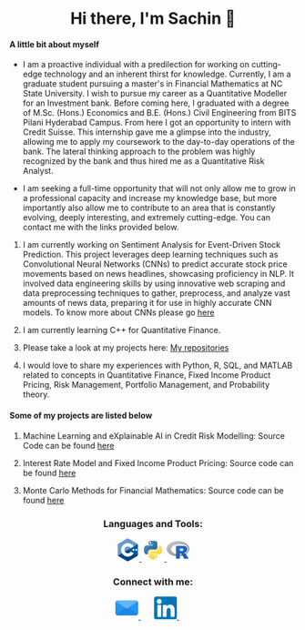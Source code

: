 <h1 align="center">Hi there, I'm Sachin 👋</h1>

#### A little bit about myself
- I am a proactive individual with a predilection for working on cutting-edge technology and an inherent thirst for knowledge. Currently, I am a graduate student pursuing a master's in Financial Mathematics at NC State University. I wish to pursue my career as a Quantitative Modeller for an Investment bank. Before coming here, I graduated with a degree of M.Sc. (Hons.) Economics and B.E. (Hons.) Civil Engineering from BITS Pilani Hyderabad Campus. From here I got an opportunity to intern with Credit Suisse. This internship gave me a glimpse into the industry, allowing me to apply my coursework to the day-to-day operations of the bank. The lateral thinking approach to the problem was highly recognized by the bank and thus hired me as a Quantitative Risk Analyst. 

- I am seeking a full-time opportunity that will not only allow me to grow in a professional capacity and increase my knowledge base, but more importantly also allow me to contribute to an area that is constantly evolving, deeply interesting, and extremely cutting-edge. You can contact me with the links provided below.


1. I am currently working on Sentiment Analysis for Event-Driven Stock Prediction. This project leverages deep learning techniques such as Convolutional Neural Networks (CNNs) to predict accurate stock price movements based on news headlines, showcasing proficiency in NLP. It involved data engineering skills by using innovative web scraping and data preprocessing techniques to gather, preprocess, and analyze vast amounts of news data, preparing it for use in highly accurate CNN models. To know more about CNNs please go [here](https://en.wikipedia.org/wiki/Convolutional_neural_network) 

2. I am currently learning C++ for Quantitative Finance.

3. Please take a look at my projects here: [My repositories](https://github.com/sachinmargam?tab=repositories)

4. I would love to share my experiences with Python, R, SQL, and MATLAB related to concepts in Quantitative Finance, Fixed Income Product Pricing, Risk Management, Portfolio Management, and Probability theory.


#### Some of my projects are listed below

1. Machine Learning and eXplainable AI in Credit Risk Modelling: Source Code can be found [here](https://github.com/sachinmargam/Machine-Learning-and-eXplainable-AI-in-Credit-Risk-Modelling)


2. Interest Rate Model and Fixed Income Product Pricing: Source code can be found [here](https://github.com/sachinmargam/interest-rate-model-and-fixed-income-product-pricing)


2. Monte Carlo Methods for Financial Mathematics: Source code can be found [here](https://github.com/sachinmargam/Monte-Carlo-Simulations-for-Financial-Mathematics)




<h3 align="center">Languages and Tools:</h3>

<p align="center"><a href="https://www.w3schools.com/cpp/" target="_blank"> <img src="https://raw.githubusercontent.com/devicons/devicon/master/icons/cplusplus/cplusplus-original.svg" alt="cplusplus" width="40" height="40"/> </a>  </a> <a href="https://www.python.org" target="_blank"> <img src = "https://raw.githubusercontent.com/devicons/devicon/master/icons/python/python-original.svg" alt="python" width="40" height="40"/> </a> <a href="https://www.r-project.org/about.html" target="_blank"> <img src="https://raw.githubusercontent.com/devicons/devicon/master/icons/r/r-original.svg" alt="python" width="40" height="40"/> </a></p>

<h3 align="center">Connect with me:</h3>
<p align = 'center'>
 <a href = 'mailto:vmargam2@ncsu.edu'><img src = './img/mail.svg' width="40" height="40">
 </a>&nbsp;&nbsp;&nbsp;&nbsp;&nbsp;
 <a href = 'https://www.linkedin.com/in/venkata-sachin-chandra-margam/'> <img src = './img/linkedin.svg' width="40" height="40">
 </a>&nbsp;&nbsp;&nbsp;&nbsp;&nbsp;
 </p>
 
